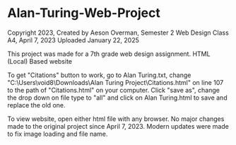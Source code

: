 # Alan-Turing-Web-Project
Copyright 2023, Created by Aeson Overman, Semester 2 Web Design Class A4, April 7, 2023
Uploaded January 22, 2025

This project was made for a 7th grade web design assignment. HTML (Local) Based website

To get "Citations" button to work, go to Alan Turing.txt, change "C:\Users\void8\Downloads\Alan Turing Project\Citations.html" on line 107 to the path of "Citations.html" on your computer. Click "save as", change the drop down on file type to "all" and click on Alan Turing.html to save and replace the old one.


To view website, open either html file with any browser. No major changes made to the original project since April 7, 2023. Modern updates were made to fix image loading and file name.
